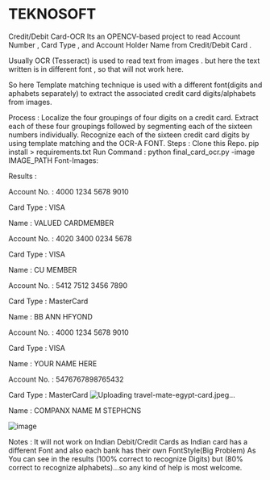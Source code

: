 # TEKNOSOFT
Credit/Debit Card-OCR
Its an OPENCV-based project to read Account Number , Card Type , and Account Holder Name from Credit/Debit Card .

Usually OCR (Tesseract) is used to read text from images . but here the text written is in different font , so that will not work here.

So here Template matching technique is used with a different font(digits and aphabets separately) to extract the associated credit card digits/alphabets from images.

Process :
Localize the four groupings of four digits on a credit card.
Extract each of these four groupings followed by segmenting each of the sixteen numbers individually.
Recognize each of the sixteen credit card digits by using template matching and the OCR-A FONT.
Steps :
Clone this Repo.
pip install > requirements.txt
Run Command : python final_card_ocr.py -image IMAGE_PATH
Font-Images:
 

Results :


Account No. : 4000 1234 5678 9010

Card Type : VISA

Name : VALUED CARDMEMBER



Account No. : 4020 3400 0234 5678

Card Type : VISA

Name : CU MEMBER



Account No. : 5412 7512 3456 7890

Card Type : MasterCard

Name : BB ANN HFYOND



Account No. : 4000 1234 5678 9010

Card Type : VISA

Name : YOUR NAME HERE



Account No. : 5476767898765432

Card Type : MasterCard
![Uploading travel-mate-egypt-card.jpeg…]()

Name : COMPANX NAME M STEPHCNS

![image](https://github.com/MohamedGamal29/TEKNOSOFT/assets/81489787/966ccebb-3761-440a-ac86-cb0f2e340f3d)

Notes :
It will not work on Indian Debit/Credit Cards as Indian card has a different Font and also each bank has their own FontStyle(Big Problem)
As You can see in the results (100% correct to recognize Digits) but (80% correct to recognize alphabets)...so any kind of help is most welcome.
